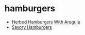 # hamburgers

 * [Herbed Hamburgers With Arugula](index/h/herbed-hamburgers-with-arugula-12471.json)
 * [Savory Hamburgers](index/s/savory-hamburgers-101727.json)
